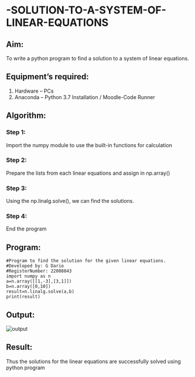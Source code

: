 # -SOLUTION-TO-A-SYSTEM-OF-LINEAR-EQUATIONS
## Aim:
To write a python program to find a solution to a system of linear equations.
## Equipment’s required:
1. 	Hardware – PCs
2. 	Anaconda – Python 3.7 Installation / Moodle-Code Runner
## Algorithm:
### Step 1: 
Import the numpy module to use the built-in functions for calculation
### Step 2: 
Prepare the lists from each linear equations and assign in np.array()
### Step 3: 
Using the np.linalg.solve(), we can find the solutions.
### Step 4: 
End the program
## Program:
```
#Program to find the solution for the given linear equations.
#Developed by: G Dario 
#RegisterNumber: 22008843
import numpy as n
a=n.array([[1,-3],[3,1]])
b=n.array([0,10])
result=n.linalg.solve(a,b)
print(result)
```
## Output:
![output](./images/ex1-solutions.png)
## Result: 
Thus the solutions for the linear equations are successfully solved using python program

